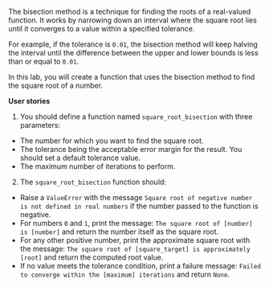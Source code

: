 The bisection method is a technique for finding the roots of a real-valued function. It works by narrowing down an interval where the square root lies until it converges to a value within a specified tolerance.

For example, if the tolerance is `0.01`, the bisection method will keep halving the interval until the difference between the upper and lower bounds is less than or equal to `0.01`.

In this lab, you will create a function that uses the bisection method to find the square root of a number.

**User stories**

1. You should define a function named `square_root_bisection` with three parameters:

- The number for which you want to find the square root.
- The tolerance being the acceptable error margin for the result. You should set a default tolerance value.
- The maximum number of iterations to perform.

2. The `square_root_bisection` function should:

- Raise a `ValueError` with the message `Square root of negative number is not defined in real numbers` if the number passed to the function is negative.
- For numbers `0` and `1`, print the message: `The square root of [number] is [number]` and return the number itself as the square root.
- For any other positive number, print the approximate square root with the message: `The square root of [square_target] is approximately [root]` and return the computed root value.
- If no value meets the tolerance condition, print a failure message: `Failed to converge within the [maximum] iterations` and return `None`.